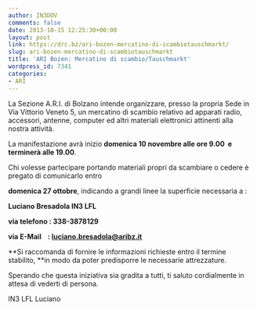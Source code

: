 ```yaml
---
author: IN3DOV
comments: false
date: 2013-10-15 12:25:30+00:00
layout: post
link: https://drc.bz/ari-bozen-mercatino-di-scambiotauschmarkt/
slug: ari-bozen-mercatino-di-scambiotauschmarkt
title: 'ARI Bozen: Mercatino di scambio/Tauschmarkt'
wordpress_id: 7341
categories:
- ARI
---
```


La Sezione A.R.I. di Bolzano intende organizzare, presso la propria Sede in Via Vittorio Veneto 5, un mercatino di scambio relativo ad apparati radio, accessori, antenne, computer ed altri materiali elettronici attinenti alla nostra attività.







La manifestazione avrà inizio **domenica 10 novembre alle ore 9.00  e terminerà alle 19.00**.







Chi volesse partecipare portando materiali propri da scambiare o cedere è pregato di comunicarlo entro




**domenica 27 ottobre**, indicando a grandi linee la superficie necessaria a :




**Luciano Bresadola IN3 LFL**




**via telefono : 338-3878129**




**via E-Mail    : [luciano.bresadola@aribz.it](mailto:luciano.bresadola@aribz.it)**







**Si raccomanda di fornire le informazioni richieste entro il termine stabilito, **in modo da poter predisporre le necessarie attrezzature.




Sperando che questa iniziativa sia gradita a tutti, ti saluto cordialmente in attesa di vederti di persona.







IN3 LFL Luciano
